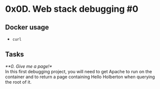 # 0x0D. Web stack debugging #0

## Docker usage

- `curl`

## Tasks

_**0. Give me a page!*_  
In this first debugging project, you will need to get Apache to run on the container and to return a page containing Hello Holberton when querying the root of it.
